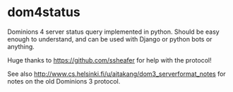 # dom4status
Dominions 4 server status query implemented in python. Should be easy enough to understand, and can be used with Django or python bots or anything.

Huge thanks to https://github.com/ssheafer for help with the protocol!

See also http://www.cs.helsinki.fi/u/aitakang/dom3_serverformat_notes for notes on the old Dominions 3 protocol.
